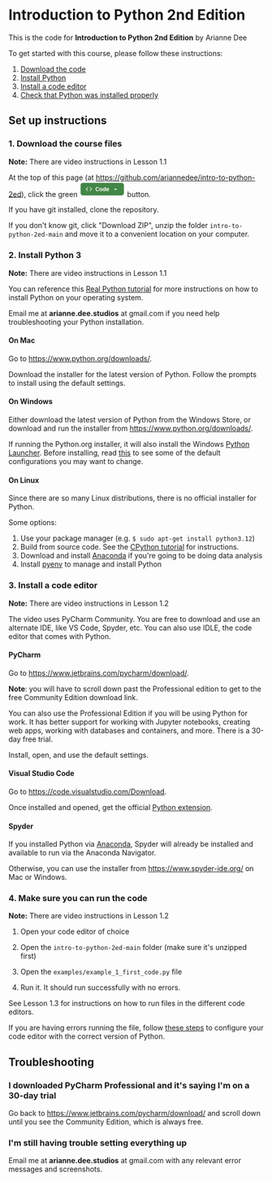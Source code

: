 # Introduction to Python 2nd Edition
This is the code for **Introduction to Python 2nd Edition** by Arianne Dee

To get started with this course, please follow these instructions:
1. [Download the code](#1-download-the-course-files)
2. [Install Python](#2-install-python3)
3. [Install a code editor](#3-install-a-code-editor)
4. [Check that Python was installed properly](#4-make-sure-you-can-run-the-code)

## Set up instructions

### 1. Download the course files

**Note:** There are video instructions in Lesson 1.1

At the top of this page (at https://github.com/ariannedee/intro-to-python-2ed),
click the green 
<img src="docs/imgs/CodeButton.png" style="width: 90px;">
button.

If you have git installed, clone the repository.

If you don't know git, click "Download ZIP",
unzip the folder `intro-to-python-2ed-main`
and move it to a convenient location on your computer.

### 2. Install Python 3

**Note:** There are video instructions in Lesson 1.1

You can reference this [Real Python tutorial](https://realpython.com/installing-python)
for more instructions on how to install Python on your operating system.

Email me at **arianne.dee.studios** at gmail.com if you need help troubleshooting 
your Python installation. 

#### On Mac
Go to https://www.python.org/downloads/.

Download the installer for the latest version of Python. 
Follow the prompts to install using the default settings.

#### On Windows
Either download the latest version of Python from the Windows Store,
or download and run the installer from https://www.python.org/downloads/.

If running the Python.org installer, it will also install the Windows
[Python Launcher](https://docs.python.org/3/using/windows.html#launcher).
Before installing, read [this](docs/WININSTALL.md) to see some of the default configurations you may want to change.

#### On Linux
Since there are so many Linux distributions, there is no official installer for Python.

Some options:
1. Use your package manager (e.g. `$ sudo apt-get install python3.12`)
2. Build from source code. See the [CPython tutorial](https://realpython.com/cpython-source-code-guide/#compiling-cpython-linux) for instructions.
3. Download and install [Anaconda](https://www.anaconda.com/download/) if you're going to be doing data analysis
4. Install [pyenv](https://github.com/pyenv/pyenv) to manage and install Python

### 3. Install a code editor

**Note:** There are video instructions in Lesson 1.2

The video uses PyCharm Community. 
You are free to download and use an alternate IDE, like VS Code, Spyder, etc.
You can also use IDLE, the code editor that comes with Python.

#### PyCharm
Go to https://www.jetbrains.com/pycharm/download/.

**Note**: you will have to scroll down past the Professional edition to get to the free Community Edition download link.

You can also use the Professional Edition if you will be using Python for work. 
It has better support for working with Jupyter notebooks, creating web apps,
working with databases and containers, and more.
There is a 30-day free trial.

Install, open, and use the default settings.

#### Visual Studio Code
Go to https://code.visualstudio.com/Download.

Once installed and opened, get the official [Python extension](https://marketplace.visualstudio.com/items?itemName=ms-python.python).

#### Spyder
If you installed Python via [Anaconda](https://www.anaconda.com/download/),
Spyder will already be installed and available to run via the Anaconda Navigator.

Otherwise, you can use the installer from https://www.spyder-ide.org/ on Mac or Windows.

### 4. Make sure you can run the code

**Note:** There are video instructions in Lesson 1.2

1. Open your code editor of choice

1. Open the `intro-to-python-2ed-main` folder (make sure it's unzipped first)

1. Open the `examples/example_1_first_code.py` file

1. Run it. It should run successfully with no errors.

See Lesson 1.3 for instructions on how to run files in the different code editors.

If you are having errors running the file,
follow [these steps](docs/PYTHON-IDE.md) to configure your code editor with the
correct version of Python.

## Troubleshooting

### I downloaded PyCharm Professional and it's saying I'm on a 30-day trial

Go back to https://www.jetbrains.com/pycharm/download/ and scroll down until
you see the Community Edition, which is always free.

### I'm still having trouble setting everything up

Email me at **arianne.dee.studios** at gmail.com with any relevant 
error messages and screenshots.
